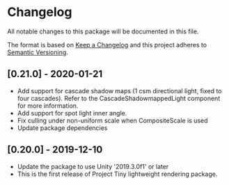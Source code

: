 # Changelog
All notable changes to this package will be documented in this file.

The format is based on [Keep a Changelog](http://keepachangelog.com/en/1.0.0/)
and this project adheres to [Semantic Versioning](http://semver.org/spec/v2.0.0.html).

## [0.21.0] - 2020-01-21

* Add support for cascade shadow maps (1 csm directional light, fixed to four cascades). Refer to the CascadeShadowmappedLight component for more information.
* Add support for spot light inner angle.
* Fix culling under non-uniform scale when CompositeScale is used
* Update package dependencies

## [0.20.0] - 2019-12-10

* Update the package to use Unity '2019.3.0f1' or later
* This is the first release of Project Tiny lightweight rendering package.
